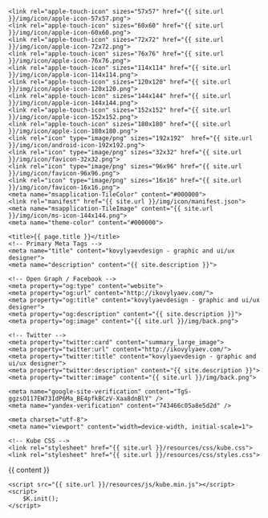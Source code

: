 
<!doctype html>
<html lang="en">
  <head>
    <title>kovylyaevdesign</title>
    <meta name="viewport" content="width=device-width, initial-scale=1, shrink-to-fit=no">
    <meta name="author" content="ikovylyaev">
    <meta name="yandex-verification" content="743466c05a8e5d2d" />
    
    <link rel="apple-touch-icon" sizes="57x57" href="{{ site.url }}/img/icon/apple-icon-57x57.png">
    <link rel="apple-touch-icon" sizes="60x60" href="{{ site.url }}/img/icon/apple-icon-60x60.png">
    <link rel="apple-touch-icon" sizes="72x72" href="{{ site.url }}/img/icon/apple-icon-72x72.png">
    <link rel="apple-touch-icon" sizes="76x76" href="{{ site.url }}/img/icon/apple-icon-76x76.png">
    <link rel="apple-touch-icon" sizes="114x114" href="{{ site.url }}/img/icon/apple-icon-114x114.png">
    <link rel="apple-touch-icon" sizes="120x120" href="{{ site.url }}/img/icon/apple-icon-120x120.png">
    <link rel="apple-touch-icon" sizes="144x144" href="{{ site.url }}/img/icon/apple-icon-144x144.png">
    <link rel="apple-touch-icon" sizes="152x152" href="{{ site.url }}/img/icon/apple-icon-152x152.png">
    <link rel="apple-touch-icon" sizes="180x180" href="{{ site.url }}/img/icon/apple-icon-180x180.png">
    <link rel="icon" type="image/png" sizes="192x192"  href="{{ site.url }}/img/icon/android-icon-192x192.png">
    <link rel="icon" type="image/png" sizes="32x32" href="{{ site.url }}/img/icon/favicon-32x32.png">
    <link rel="icon" type="image/png" sizes="96x96" href="{{ site.url }}/img/icon/favicon-96x96.png">
    <link rel="icon" type="image/png" sizes="16x16" href="{{ site.url }}/img/icon/favicon-16x16.png">
    <meta name="msapplication-TileColor" content="#000000">
    <link rel="manifest" href="{{ site.url }}/img/icon/manifest.json">
    <meta name="msapplication-TileImage" content="{{ site.url }}/img/icon/ms-icon-144x144.png">
    <meta name="theme-color" content="#000000">

    <title>{{ page.title }}</title>
    <!-- Primary Meta Tags -->
    <meta name="title" content="kovylyaevdesign - graphic and ui/ux designer">
    <meta name="description" content="{{ site.description }}">

    <!-- Open Graph / Facebook -->
    <meta property="og:type" content="website">
    <meta property="og:url" content="http://ikovylyaev.com/">
    <meta property="og:title" content="kovylyaevdesign - graphic and ui/ux designer">
    <meta property="og:description" content="{{ site.description }}">
    <meta property="og:image" content="{{ site.url }}/img/back.png">

    <!-- Twitter -->
    <meta property="twitter:card" content="summary_large_image">
    <meta property="twitter:url" content="http://ikovylyaev.com/">
    <meta property="twitter:title" content="kovylyaevdesign - graphic and ui/ux designer">
    <meta property="twitter:description" content="{{ site.description }}">
    <meta property="twitter:image" content="{{ site.url }}/img/back.png">
    
    <meta name="google-site-verification" content="TgS-ggzsO117EW73IdP6Ma_BE4pfkBCzV-Xaa8dnBlY" />
    <meta name="yandex-verification" content="743466c05a8e5d2d" />

    <meta charset="utf-8">
    <meta name="viewport" content="width=device-width, initial-scale=1">

    <!-- Kube CSS -->
    <link rel="stylesheet" href="{{ site.url }}/resources/css/kube.css">
    <link rel="stylesheet" href="{{ site.url }}/resources/css/styles.css">

</head>
<body>
    {{ content }}
    <!-- Kube JS (optional if you are using Kube CSS only) -->
    
    <script src="{{ site.url }}/resources/js/kube.min.js"></script>
    <script>
        $K.init();
    </script>
</body>
</html>